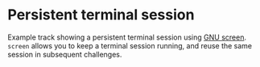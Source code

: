 # Persistent terminal session

Example track showing a persistent terminal session using [GNU screen](https://www.gnu.org/software/screen/). `screen` allows you to keep a terminal session running, and reuse the same session in subsequent challenges.

